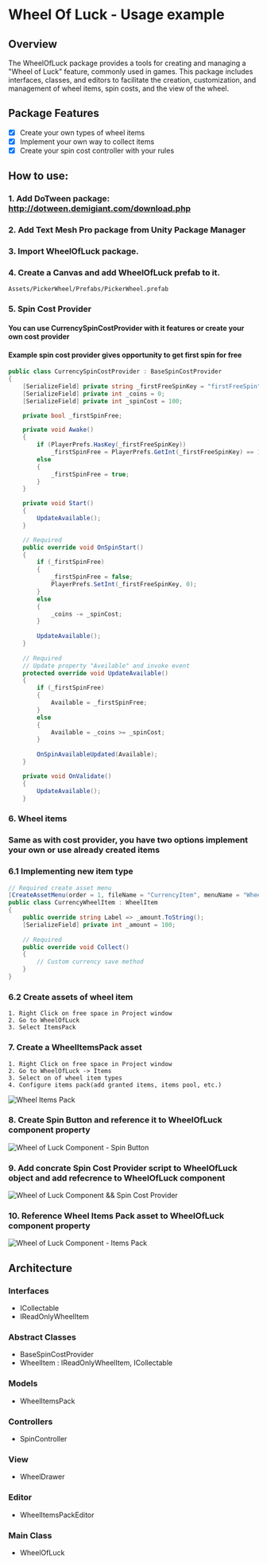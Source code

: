 # Wheel Of Luck - Usage example
 
## Overview

The WheelOfLuck package provides a tools for creating and managing a "Wheel of Luck" feature, commonly used in games. This package includes interfaces, classes, and editors to facilitate the creation, customization, and management of wheel items, spin costs, and the view of the wheel.

## Package Features
- [X] Create your own types of wheel items
- [X] Implement your own way to collect items
- [X] Create your spin cost controller with your rules 

## How to use:
### 1. Add **DoTween** package: http://dotween.demigiant.com/download.php
### 2. Add **Text Mesh Pro** package from Unity Package Manager
### 3. Import WheelOfLuck package.
### 4. Create a Canvas and add WheelOfLuck prefab to it.
    Assets/PickerWheel/Prefabs/PickerWheel.prefab
### 5. Spin Cost Provider
#### You can use CurrencySpinCostProvider with it features or create your own cost provider
#### Example spin cost provider gives opportunity to get first spin for free 
```C#
public class CurrencySpinCostProvider : BaseSpinCostProvider
{
    [SerializeField] private string _firstFreeSpinKey = "firstFreeSpin"; 
    [SerializeField] private int _coins = 0;
    [SerializeField] private int _spinCost = 100;

    private bool _firstSpinFree;

    private void Awake()
    {
        if (PlayerPrefs.HasKey(_firstFreeSpinKey))
            _firstSpinFree = PlayerPrefs.GetInt(_firstFreeSpinKey) == 1;
        else
        {
            _firstSpinFree = true;
        }
    }

    private void Start()
    {
        UpdateAvailable();
    }

    // Required
    public override void OnSpinStart()
    {
        if (_firstSpinFree)
        {
            _firstSpinFree = false;
            PlayerPrefs.SetInt(_firstFreeSpinKey, 0);
        }
        else
        {
            _coins -= _spinCost;
        }
        
        UpdateAvailable();
    }
        
    // Required
    // Update property "Aveilable" and invoke event 
    protected override void UpdateAvailable()
    {
        if (_firstSpinFree)
        {
            Available = _firstSpinFree;
        }
        else
        {
            Available = _coins >= _spinCost;
        }
            
        OnSpinAvailableUpdated(Available);
    }

    private void OnValidate()
    {
        UpdateAvailable();
    }
```
### 6. Wheel items
### Same as with cost provider, you have two options implement your own or use already created items
### 6.1 Implementing new item type
```C#
// Required create asset menu
[CreateAssetMenu(order = 1, fileName = "CurrencyItem", menuName = "WheelOfLuck/Items/Currency")]
public class CurrencyWheelItem : WheelItem
{
    public override string Label => _amount.ToString();
    [SerializeField] private int _amount = 100;
    
    // Required
    public override void Collect()
    {
        // Custom currency save method
    }
}
```
### 6.2 Create assets of wheel item 
    1. Right Click on free space in Project window
    2. Go to WheelOfLuck
    3. Select ItemsPack

### 7. Create a WheelItemsPack asset
    1. Right Click on free space in Project window
    2. Go to WheelOfLuck -> Items
    3. Select on of wheel item types
    4. Configure items pack(add granted items, items pool, etc.)

![Wheel Items Pack](image.png)

### 8. Create Spin Button and reference it to WheelOfLuck component property
![Wheel of Luck Component - Spin Button](image-1.png)
### 9. Add concrate Spin Cost Provider script to WheelOfLuck object and add refecrence to WheelOfLuck component
![Wheel of Luck Component && Spin Cost Provider](image-2.png)

### 10. Reference Wheel Items Pack asset to WheelOfLuck component property
![Wheel of Luck Component - Items Pack](img.png)

## Architecture
### Interfaces
- ICollectable
- IReadOnlyWheelItem
### Abstract Classes 
- BaseSpinCostProvider
- WheelItem : IReadOnlyWheelItem, ICollectable
### Models
- WheelItemsPack
### Controllers
- SpinController
### View
- WheelDrawer
### Editor
- WheelItemsPackEditor
### Main Class
- WheelOfLuck